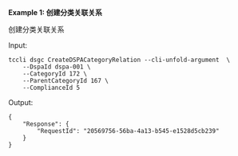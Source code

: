 **Example 1: 创建分类关联关系**

创建分类关联关系

Input: 

```
tccli dsgc CreateDSPACategoryRelation --cli-unfold-argument  \
    --DspaId dspa-001 \
    --CategoryId 172 \
    --ParentCategoryId 167 \
    --ComplianceId 5
```

Output: 
```
{
    "Response": {
        "RequestId": "20569756-56ba-4a13-b545-e1528d5cb239"
    }
}
```

